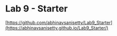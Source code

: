 # Lab 9 - Starter


[https://github.com/abhinavsanisetty/Lab9_Starter](https://abhinavsanisetty.github.io/Lab9_Starter/)
